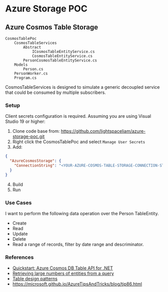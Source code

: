 # Azure Storage POC

## Azure Cosmos Table Storage

```
CosmosTablePoc
    CosmosTableServices
        Abstract
            ICosmosTableEntityService.cs
            CosmosTableEntityService.cs
        PersonCosmosTableEntityService.cs
    Models
        Person.cs
    PersonWorker.cs
    Program.cs
```

CosmosTableServices is designed to simulate a generic decoupled service that could be consumed by multiple subscribers.

### Setup

Client secrets configuration is required. Assuming you are using Visual Studio 19 or higher:

1. Clone code base from: https://github.com/lightspaceliam/azure-storage-poc.git
2. Right click the CosmosTablePoc and select `Manage User Secrets`
3. Add:
```json
{
  "AzureCosmosStorage": {
    "ConnectionString": "<YOUR-AZURE-COSMOS-TABLE-STORAGE-CONNECTION-STRING>"
  }
}
```
4. Build
5. Run

### Use Cases

I want to perform the following data operation over the Person TableEntity.

- Create
- Read
- Update
- Delete
- Read a range of records, filter by date range and descriminator.

### References

- [Quickstart: Azure Cosmos DB Table API for .NET](https://docs.microsoft.com/en-us/azure/cosmos-db/table/create-table-dotnet?tabs=azure-portal%2Cwindows)
- [Retrieving large numbers of entities from a query](https://docs.microsoft.com/en-us/azure/storage/tables/table-storage-design-patterns#retrieving-large-numbers-of-entities-from-a-query)
- [Table design patterns](https://docs.microsoft.com/en-us/azure/storage/tables/table-storage-design-patterns#retrieving-large-numbers-of-entities-from-a-query)
- https://microsoft.github.io/AzureTipsAndTricks/blog/tip86.html